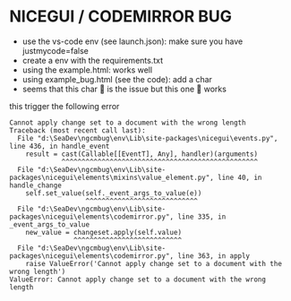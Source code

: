 # NICEGUI / CODEMIRROR BUG

- use the vs-code env (see launch.json): make sure you have justmycode=false
- create a env with the requirements.txt
- using the example.html: works well
- using example_bug.html (see the code): add a char
- seems that this char 🔄 is the issue but this one 💾 works

this trigger the following error

```
Cannot apply change set to a document with the wrong length
Traceback (most recent call last):
  File "d:\SeaDev\ngcmbug\env\Lib\site-packages\nicegui\events.py", line 436, in handle_event
    result = cast(Callable[[EventT], Any], handler)(arguments)
             ^^^^^^^^^^^^^^^^^^^^^^^^^^^^^^^^^^^^^^^^^^^^^^^^^
  File "d:\SeaDev\ngcmbug\env\Lib\site-packages\nicegui\elements\mixins\value_element.py", line 40, in handle_change
    self.set_value(self._event_args_to_value(e))
                   ^^^^^^^^^^^^^^^^^^^^^^^^^^^^
  File "d:\SeaDev\ngcmbug\env\Lib\site-packages\nicegui\elements\codemirror.py", line 335, in _event_args_to_value
    new_value = changeset.apply(self.value)
                ^^^^^^^^^^^^^^^^^^^^^^^^^^^
  File "d:\SeaDev\ngcmbug\env\Lib\site-packages\nicegui\elements\codemirror.py", line 363, in apply
    raise ValueError('Cannot apply change set to a document with the wrong length')
ValueError: Cannot apply change set to a document with the wrong length
```